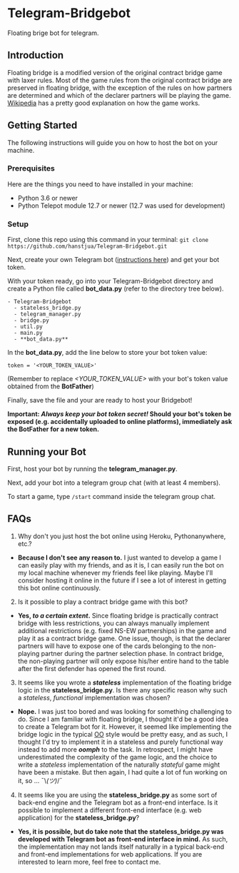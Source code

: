 # Telegram-Bridgebot

Floating brige bot for telegram.

## Introduction

Floating bridge is a modified version of the original contract bridge game with laxer rules. Most of the game rules from the original contract bridge are preserved in floating bridge, with the exception of the rules on how partners are determined and which of the declarer partners will be playing the game. [Wikipedia](https://en.wikipedia.org/wiki/Singaporean_bridge) has a pretty good explanation on how the game works.

## Getting Started

The following instructions will guide you on how to host the bot on your machine.

### Prerequisites

Here are the things you need to have installed in your machine:
* Python 3.6 or newer
* Python Telepot module 12.7 or newer (12.7 was used for development)

### Setup

First, clone this repo using this command in your terminal: `git clone https://github.com/hanstjua/Telegram-Bridgebot.git`

Next, create your own Telegram bot ([instructions here](https://core.telegram.org/bots#3-how-do-i-create-a-bot)) and get your bot token.

With your token ready, go into your Telegram-Bridgebot directory and create a Python file called **bot_data.py** (refer to the directory tree below).

```
- Telegram-Bridgebot
  - stateless_bridge.py
  - telegram_manager.py
  - bridge.py
  - util.py
  - main.py
  - **bot_data.py**
```

In the **bot_data.py**, add the line below to store your bot token value:

`token = '<YOUR_TOKEN_VALUE>'`

(Remember to replace *<YOUR\_TOKEN\_VALUE>* with your bot's token value obtained from the **BotFather**)

Finally, save the file and your are ready to host your Bridgebot!

**Important: _Always keep your bot token secret!_ Should your bot's token be exposed (e.g. accidentally uploaded to online platforms), immediately ask the BotFather for a new token.**

## Running your Bot

First, host your bot by running the **telegram_manager.py**.

Next, add your bot into a telegram group chat (with at least 4 members).

To start a game, type `/start` command inside the telegram group chat.

## FAQs

1. Why don't you just host the bot online using Heroku, Pythonanywhere, etc.?
- **Because I don't see any reason to.** I just wanted to develop a game I can easily play with my friends, and as it is, I can easily run the bot on my local machine whenever my friends feel like playing. Maybe I'll consider hosting it online in the future if I see a lot of interest in getting this bot online continuously.

2. Is it possible to play a contract bridge game with this bot?
- **Yes, _to a certain extent_.** Since floating bridge is practically contract bridge with less restrictions, you can always manually implement additional restrictions (e.g. fixed NS-EW partnerships) in the game and play it as a contract bridge game. One issue, though, is that the declarer partners will have to expose one of the cards belonging to the non-playing partner during the partner selection phase. In contract bridge, the non-playing partner will only expose his/her entire hand to the table after the first defender has opened the first round.

3. It seems like you wrote a **_stateless_** implementation of the floating bridge logic in the **stateless_bridge.py**. Is there any specific reason why such a _stateless_, _functional_ implementation was chosen?
- **Nope.** I was just too bored and was looking for something challenging to do. Since I am familiar with floating bridge, I thought it'd be a good idea to create a Telegram bot for it. However, it seemed like implementing the bridge logic in the typical [OO](https://en.wikipedia.org/wiki/Object-oriented_programming) style would be pretty easy, and as such, I thought I'd try to implement it in a stateless and purely functional way instead to add more **_oomph_** to the task. In retrospect, I might have underestimated the complexity of the game logic, and the choice to write a _stateless_ implementation of the naturally _stateful_ game might have been a mistake. But then again, I had quite a lot of fun working on it, so ... ¯\\_(ツ)_/¯

4. It seems like you are using the **stateless_bridge.py** as some sort of back-end engine and the Telegram bot as a front-end interface. Is it possible to implement a different front-end interface (e.g. web application) for the **stateless_bridge.py**?
- **Yes, it is possible, but do take note that the stateless_bridge.py was developed with Telegram bot as front-end interface in mind.** As such, the implementation may not lands itself naturally in a typical back-end and front-end implementations for web applications. If you are interested to learn more, feel free to contact me.
